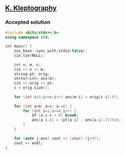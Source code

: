 ## [K. Kleptography](https://codeforces.com/gym/102483/problem/K)

### Accepted solution

```C++
#include <bits/stdc++.h>
using namespace std;
 
int main() {
    ios_base::sync_with_stdio(false);
    cin.tie(NULL);
 
    int n, m, c;
    cin >> n >> m;
    string pt, orig;
    vector<int> ans(m);
    cin >> orig >> pt;
    c = orig.size();
 
    for (int i=1;i<=c;i++) ans[m-i] = orig[c-i]-97;
 
    for (int a=m; a>c; a-=c) {
        for (int i=1;i<=c;i++) {
            if (a-i-c < 0) break;
            ans[a-i-c] = (pt[a-i] - ans[a-i]-71)%26;
        }
    }
 
    for (auto j:ans) cout << (char) (j+97);
    cout << endl;
}
```
